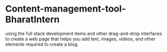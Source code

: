 # Content-management-tool-BharatIntern
using the full stack development items and other
drag-and-drop interfaces to create a
web page that helps you add text, images,
videos, and other elements required to
create a blog.
